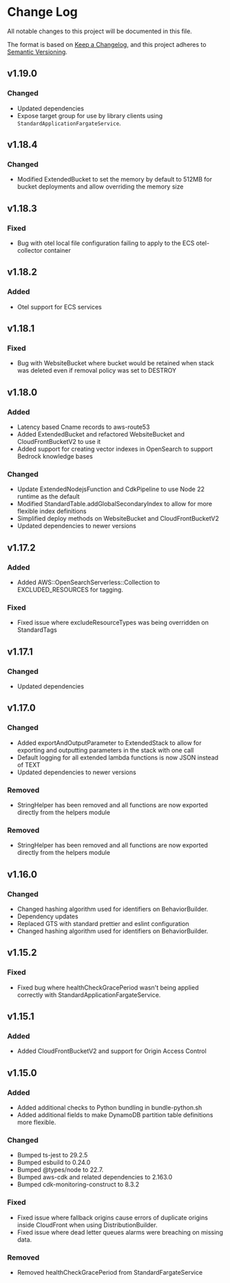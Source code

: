 # Change Log

All notable changes to this project will be documented in this file.

The format is based on [Keep a Changelog](https://keepachangelog.com/en/1.1.0/),
and this project adheres to [Semantic Versioning](https://semver.org/spec/v2.0.0.html).

## v1.19.0

### Changed

- Updated dependencies
- Expose target group for use by library clients using `StandardApplicationFargateService`.

## v1.18.4

### Changed

- Modified ExtendedBucket to set the memory by default to 512MB for bucket deployments and allow overriding the memory size

## v1.18.3

### Fixed

- Bug with otel local file configuration failing to apply to the ECS otel-collector container

## v1.18.2

### Added

- Otel support for ECS services

## v1.18.1

### Fixed

- Bug with WebsiteBucket where bucket would be retained when stack was deleted even if removal policy was set to DESTROY

## v1.18.0

### Added

- Latency based Cname records to aws-route53
- Added ExtendedBucket and refactored WebsiteBucket and CloudFrontBucketV2 to use it
- Added support for creating vector indexes in OpenSearch to support Bedrock knowledge bases

### Changed

- Update ExtendedNodejsFunction and CdkPipeline to use Node 22 runtime as the default
- Modified StandardTable.addGlobalSecondaryIndex to allow for more flexible index definitions
- Simplified deploy methods on WebsiteBucket and CloudFrontBucketV2
- Updated dependencies to newer versions

## v1.17.2

### Added

- Added AWS::OpenSearchServerless::Collection to EXCLUDED_RESOURCES for tagging.

### Fixed

- Fixed issue where excludeResourceTypes was being overridden on StandardTags

## v1.17.1

### Changed

- Updated dependencies

## v1.17.0

### Changed

- Added exportAndOutputParameter to ExtendedStack to allow for exporting and outputting parameters in the stack with one call
- Default logging for all extended lambda functions is now JSON instead of TEXT
- Updated dependencies to newer versions

### Removed

- StringHelper has been removed and all functions are now exported directly from the helpers module

### Removed

- StringHelper has been removed and all functions are now exported directly from the helpers module

## v1.16.0

### Changed

- Changed hashing algorithm used for identifiers on BehaviorBuilder.
- Dependency updates
- Replaced GTS with standard prettier and eslint configuration
- Changed hashing algorithm used for identifiers on BehaviorBuilder.

## v1.15.2

### Fixed

- Fixed bug where healthCheckGracePeriod wasn't being applied correctly with StandardApplicationFargateService.

## v1.15.1

### Added

- Added CloudFrontBucketV2 and support for Origin Access Control

## v1.15.0

### Added

- Added additional checks to Python bundling in bundle-python.sh
- Added additional fields to make DynamoDB partition table definitions more flexible.

### Changed

- Bumped ts-jest to 29.2.5
- Bumped esbuild to 0.24.0
- Bumped @types/node to 22.7.
- Bumped aws-cdk and related dependencies to 2.163.0
- Bumped cdk-monitoring-construct to 8.3.2

### Fixed

- Fixed issue where fallback origins cause errors of duplicate origins inside CloudFront when using DistributionBuilder.
- Fixed issue where dead letter queues alarms were breaching on missing data.

### Removed

- Removed healthCheckGracePeriod from StandardFargateService
